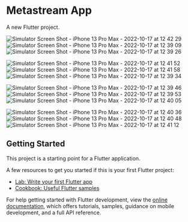 # Metastream App

A new Flutter project.

![Simulator Screen Shot - iPhone 13 Pro Max - 2022-10-17 at 12 42 29](https://user-images.githubusercontent.com/88277970/196099282-7183db52-d6d2-4b68-91ce-e42a61e693b0.png)
![Simulator Screen Shot - iPhone 13 Pro Max - 2022-10-17 at 12 39 09](https://user-images.githubusercontent.com/88277970/196099743-503e2328-2d76-4933-8516-59793993b827.png)
![Simulator Screen Shot - iPhone 13 Pro Max - 2022-10-17 at 12 39 26](https://user-images.githubusercontent.com/88277970/196099867-32dd2e23-93bc-4646-ba94-1a2af90e038d.png)

![Simulator Screen Shot - iPhone 13 Pro Max - 2022-10-17 at 12 41 52](https://user-images.githubusercontent.com/88277970/196100891-26aa0dd3-cbf3-4482-abcf-af90cc9cc090.png)
![Simulator Screen Shot - iPhone 13 Pro Max - 2022-10-17 at 12 41 58](https://user-images.githubusercontent.com/88277970/196101009-c6ba60ed-4885-43d1-ae4e-c5845408305c.png)
![Simulator Screen Shot - iPhone 13 Pro Max - 2022-10-17 at 12 39 34](https://user-images.githubusercontent.com/88277970/196099966-b40f0e78-1750-495b-b17e-656acd283d23.png)

![Simulator Screen Shot - iPhone 13 Pro Max - 2022-10-17 at 12 39 46](https://user-images.githubusercontent.com/88277970/196100094-880ba7c3-1314-4ece-aeeb-5fa831a1318b.png)
![Simulator Screen Shot - iPhone 13 Pro Max - 2022-10-17 at 12 39 53](https://user-images.githubusercontent.com/88277970/196099508-2d38cc7b-bebf-4fd1-82ce-bef93cdee623.png)
![Simulator Screen Shot - iPhone 13 Pro Max - 2022-10-17 at 12 40 05](https://user-images.githubusercontent.com/88277970/196100398-9c2d83f6-ae6b-403d-8a7f-4a39592e51fa.png)

![Simulator Screen Shot - iPhone 13 Pro Max - 2022-10-17 at 12 40 36](https://user-images.githubusercontent.com/88277970/196100491-e11561ca-7f14-460f-b8a7-9139debfdc08.png)
![Simulator Screen Shot - iPhone 13 Pro Max - 2022-10-17 at 12 40 48](https://user-images.githubusercontent.com/88277970/196100519-e03a69c4-4bee-4f33-bb48-4e5787ca8f2a.png)
![Simulator Screen Shot - iPhone 13 Pro Max - 2022-10-17 at 12 41 12](https://user-images.githubusercontent.com/88277970/196100641-73cf86bd-0d09-4f0e-9fbd-40a2c1c8aabe.png)




## Getting Started

This project is a starting point for a Flutter application.

A few resources to get you started if this is your first Flutter project:

- [Lab: Write your first Flutter app](https://docs.flutter.dev/get-started/codelab)
- [Cookbook: Useful Flutter samples](https://docs.flutter.dev/cookbook)

For help getting started with Flutter development, view the
[online documentation](https://docs.flutter.dev/), which offers tutorials,
samples, guidance on mobile development, and a full API reference.
